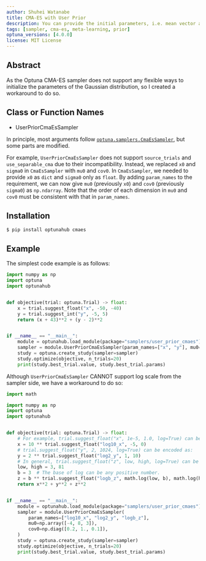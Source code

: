 ```yaml
---
author: Shuhei Watanabe
title: CMA-ES with User Prior
description: You can provide the initial parameters, i.e. mean vector and covariance matrix, for CMA-ES with this sampler.
tags: [sampler, cma-es, meta-learning, prior]
optuna_versions: [4.0.0]
license: MIT License
---
```


## Abstract

As the Optuna CMA-ES sampler does not support any flexible ways to initialize the parameters of the Gaussian distribution, so I created a workaround to do so.

## Class or Function Names

- UserPriorCmaEsSampler

In principle, most arguments follow [`optuna.samplers.CmaEsSampler`](https://optuna.readthedocs.io/en/stable/reference/samplers/generated/optuna.samplers.CmaEsSampler.html), but some parts are modified.

For example, `UserPriorCmaEsSampler` does not support `source_trials` and `use_separable_cma` due to their incompatibility.
Instead, we replaced `x0` and `sigma0` in `CmaEsSampler` with `mu0` and `cov0`.
In `CmaEsSampler`, we needed to provide `x0` as `dict` and `sigma0` only as `float`.
By adding `param_names` to the requirement, we can now give `mu0` (previously `x0`) and `cov0` (previously `sigma0`) as `np.ndarray`.
Note that the order of each dimension in `mu0` and `cov0` must be consistent with that in `param_names`.

## Installation

```shell
$ pip install optunahub cmaes
```

## Example

The simplest code example is as follows:

```python
import numpy as np
import optuna
import optunahub


def objective(trial: optuna.Trial) -> float:
    x = trial.suggest_float("x", -50, -40)
    y = trial.suggest_int("y", -5, 5)
    return (x + 43)**2 + (y - 2)**2


if __name__ == "__main__":
    module = optunahub.load_module(package="samplers/user_prior_cmaes")
    sampler = module.UserPriorCmaEsSampler(param_names=["x", "y"], mu0=np.array([3., -48.]), cov0=np.diag([0.2, 2.0]))
    study = optuna.create_study(sampler=sampler)
    study.optimize(objective, n_trials=20)
    print(study.best_trial.value, study.best_trial.params)

```

Although `UserPriorCmaEsSampler` CANNOT support log scale from the sampler side, we have a workaround to do so:

```python
import math

import numpy as np
import optuna
import optunahub


def objective(trial: optuna.Trial) -> float:
    # For example, trial.suggest_float("x", 1e-5, 1.0, log=True) can be encoded as:
    x = 10 ** trial.suggest_float("log10_x", -5, 0)
    # trial.suggest_float("y", 2, 1024, log=True) can be encoded as:
    y = 2 ** trial.suggest_float("log2_y", 1, 10)
    # In general, trial.suggest_float("z", low, high, log=True) can be encoded as:
    low, high = 3, 81
    b = 3  # The base of log can be any positive number.
    z = b ** trial.suggest_float("logb_z", math.log(low, b), math.log(high, b))
    return x**2 + y**2 + z**2


if __name__ == "__main__":
    module = optunahub.load_module(package="samplers/user_prior_cmaes")
    sampler = module.UserPriorCmaEsSampler(
        param_names=["log10_x", "log2_y", "logb_z"],
        mu0=np.array([-4, 8, 3]),
        cov0=np.diag([0.2, 1., 0.1]),
    )
    study = optuna.create_study(sampler=sampler)
    study.optimize(objective, n_trials=20)
    print(study.best_trial.value, study.best_trial.params)
```
